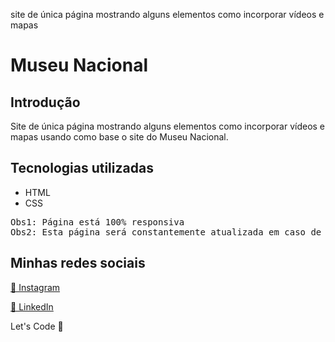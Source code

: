 site de única página mostrando alguns elementos como incorporar vídeos e mapas

<h1>Museu Nacional</h1>

<h2>Introdução</h2>
<p>Site de única página mostrando alguns elementos como incorporar vídeos e mapas usando como base o site do Museu Nacional.</p>

<h2>Tecnologias utilizadas</h2>
  <ul>
    <li>HTML</li>
    <li>CSS</li>
  </ul>

<pre>
Obs1: Página está 100% responsiva
Obs2: Esta página será constantemente atualizada em caso de bugs.
</pre>

<footer>
   <h2>Minhas redes sociais</h2>
  <a href="https://www.instagram.com/ardasse.jose"><p>📸 Instagram</p></a>
  <a href="https://www.linkedin.com/in/ardassejose"><p>💼 LinkedIn</p></a>
  <p>Let's Code 🚀</p>
<footer>

